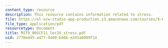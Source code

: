 ```yaml
---
content_type: resource
description: This resource contains information related to stress.
file: https://ol-ocw-studio-app-production.s3.amazonaws.com/courses/9-00sc-introduction-to-psychology-fall-2011/2770e445a4774d40b46be241a6909f14_MIT9_00SCF11_lec19_stress.pdf
file_type: application/pdf
resourcetype: Document
title: MIT9_00SCF11_lec19_stress.pdf
uid: 2770e445-a477-4d40-b46b-e241a6909f14
---
```

